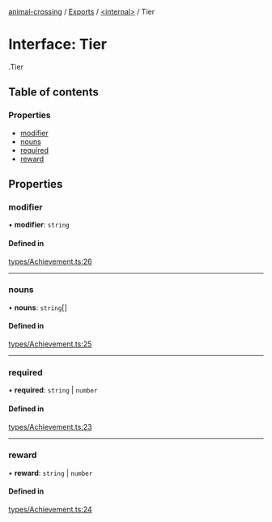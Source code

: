 [animal-crossing](../README.md) / [Exports](../modules.md) / [<internal\>](../modules/internal_.md) / Tier

# Interface: Tier

[<internal>](../modules/internal_.md).Tier

## Table of contents

### Properties

- [modifier](internal_.Tier.md#modifier)
- [nouns](internal_.Tier.md#nouns)
- [required](internal_.Tier.md#required)
- [reward](internal_.Tier.md#reward)

## Properties

### modifier

• **modifier**: `string`

#### Defined in

[types/Achievement.ts:26](https://github.com/Norviah/animal-crossing/blob/4d5e5b0/module/types/Achievement.ts#L26)

___

### nouns

• **nouns**: `string`[]

#### Defined in

[types/Achievement.ts:25](https://github.com/Norviah/animal-crossing/blob/4d5e5b0/module/types/Achievement.ts#L25)

___

### required

• **required**: `string` \| `number`

#### Defined in

[types/Achievement.ts:23](https://github.com/Norviah/animal-crossing/blob/4d5e5b0/module/types/Achievement.ts#L23)

___

### reward

• **reward**: `string` \| `number`

#### Defined in

[types/Achievement.ts:24](https://github.com/Norviah/animal-crossing/blob/4d5e5b0/module/types/Achievement.ts#L24)

